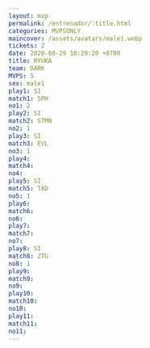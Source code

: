 ```yaml
---
layout: mvp
permalink: /entrenador/:title.html
categories: MVPSONLY
maincover: /assets/avatars/male1.webp
tickets: 2
date: 2020-08-29 10:29:20 +0700
title: RYUKA
team: DARK
MVPS: 5
sex: male1
play1: SI
match1: SPH
no1: 2
play2: SI
match2: STMN
no2: 1
play3: SI
match3: EVL
no3: 1
play4: 
match4: 
no4: 
play5: SI
match5: TAD
no5: 1
play6: 
match6: 
no6: 
play7: 
match7: 
no7: 
play8: SI
match8: ZTG
no8: 1
play9: 
match9: 
no9: 
play10: 
match10: 
no10: 
play11: 
match11: 
no11:
---
```

